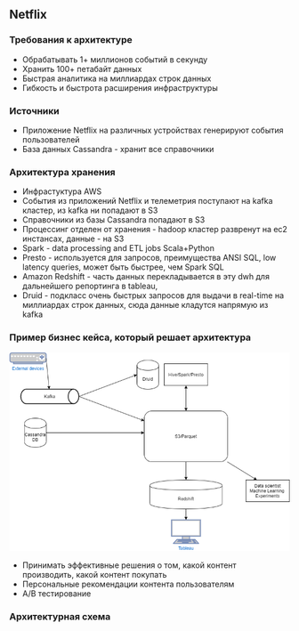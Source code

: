 ## Netflix

### Требования к архитектуре

* Обрабатывать 1+ миллионов событий в секунду
* Хранить 100+ петабайт данных
* Быстрая аналитика на миллиардах строк данных
* Гибкость и быстрота расширения инфраструктуры

### Источники

* Приложение Netflix на различных устройствах генерируют события пользователей
* База данных Cassandra - хранит все справочники  

### Архитектура хранения

* Инфрастуктура AWS
* События из приложений Netflix и телеметрия поступают на kafka кластер, из kafka ни попадают в S3
* Справочники из базы Cassandra попадают в S3
* Процессинг отделен от хранения - hadoop кластер развренут на ec2 инстансах, 
  данные - на S3
* Spark - data processing and ETL jobs Scala+Python
* Presto - используется для запросов, преимущества ANSI SQL, low latency queries, 
  может быть быстрее, чем Spark SQL
* Amazon Redshift - часть данных перекладывается в эту dwh для дальнейшего репортинга в tableau,
* Druid - подкласс очень быстрых запросов для выдачи в real-time на миллиардах строк данных, сюда данные кладутся напрямую из kafka

### Пример бизнес кейса, который решает архитектура

![](arch.png)
* Принимать эффективные решения о том, какой контент производить, какой контент покупать
* Персональные рекомендации контента пользователям
* A/B тестирование

### Архитектурная схема

